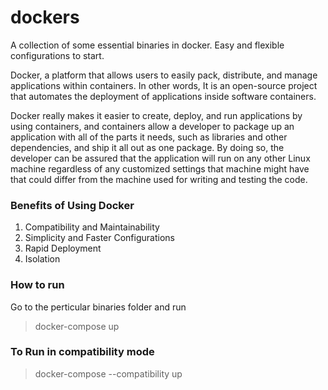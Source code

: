 # dockers
A collection of some essential binaries in docker. Easy and flexible configurations to start.

Docker, a platform that allows users to easily pack, distribute, and manage applications within containers. In other words, It is an open-source project that automates the deployment of applications inside software containers.

Docker really makes it easier to create, deploy, and run applications by using containers, and containers allow a developer to package up an application with all of the parts it needs, such as libraries and other dependencies, and ship it all out as one package. By doing so, the developer can be assured that the application will run on any other Linux machine regardless of any customized settings that machine might have that could differ from the machine used for writing and testing the code.

### Benefits of Using Docker
1. Compatibility and Maintainability
2. Simplicity and Faster Configurations
3. Rapid Deployment
3. Isolation

### How to run
Go to the perticular binaries folder and run

> docker-compose up

### To Run in compatibility mode
> docker-compose --compatibility up
